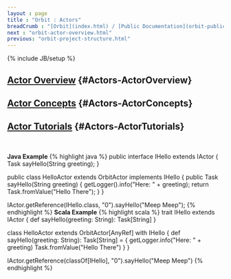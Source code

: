 ```yaml
---
layout : page
title : "Orbit : Actors"
breadCrumb : "[Orbit](index.html) / [Public Documentation](orbit-public-documentation.html)"
next : "orbit-actor-overview.html"
previous: "orbit-project-structure.html"
---
```

{% include JB/setup %}

[Actor Overview](orbit-actor-overview.html) {#Actors-ActorOverview}
----------


[Actor Concepts](orbit-actor-concepts.html) {#Actors-ActorConcepts}
----------


[Actor Tutorials](orbit-actor-tutorials.html) {#Actors-ActorTutorials}
----------


 

**Java Example** 
{% highlight java %}
public interface IHello extends IActor
{
    Task<String> sayHello(String greeting);
}

public class HelloActor extends OrbitActor implements IHello
{
    public Task<String> sayHello(String greeting)
    {
        getLogger().info("Here: " + greeting);
        return Task.fromValue("Hello There");
    }
}

IActor.getReference(IHello.class, "0").sayHello("Meep Meep");
{% endhighlight %}
**Scala Example** 
{% highlight scala %}
trait IHello extends IActor {
  def sayHello(greeting: String): Task[String]
}

class HelloActor extends OrbitActor[AnyRef] with IHello {
  def sayHello(greeting: String): Task[String] = {
    getLogger.info("Here: " + greeting)
    Task.fromValue("Hello There")
  }
}

IActor.getReference(classOf[IHello], "0").sayHello("Meep Meep")
{% endhighlight %}
